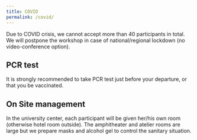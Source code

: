 ```yaml
---
title: COVID
permalink: /covid/
---
```


Due to COVID crisis, we cannot accept more than 40 participants in total. We will postpone the workshop in case of national/regional lockdown (no video-conference option).

## PCR test

It is strongly recommended to take PCR test just before your departure, or that you be vaccinated.

## On Site management

In the university center, each participant will be given her/his own room (otherwise hotel room outside). The amphitheater and atelier rooms are large but we prepare masks and alcohol gel to control the sanitary situation. 

